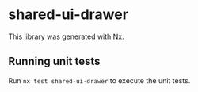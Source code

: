 # shared-ui-drawer

This library was generated with [Nx](https://nx.dev).

## Running unit tests

Run `nx test shared-ui-drawer` to execute the unit tests.
